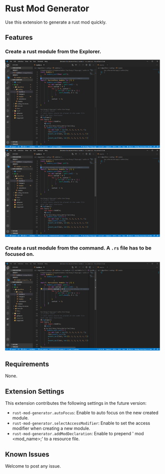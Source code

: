 # Rust Mod Generator
Use this extension to generate a rust mod quickly.

## Features
### Create a rust module from the Explorer.

![image](images/MenuFile.gif)
![image](images/MenuDir.gif)

### Create a rust module from the command. A `.rs` file has to be focused on.

![image](images/Command.gif)


## Requirements
None.

## Extension Settings
This extension contributes the following settings in the future version:
* `rust-mod-generator.autoFocus`: Enable to auto focus on the new created module.
* `rust-mod-generator.selectAccessModifier`: Enable to set the access modifier when creating a new module.
* `rust-mod-generator.addModDeclaration`: Enable to prepend '<modifier> mod <mod_name>;' to a resource file.

## Known Issues
Welcome to post any issue.
